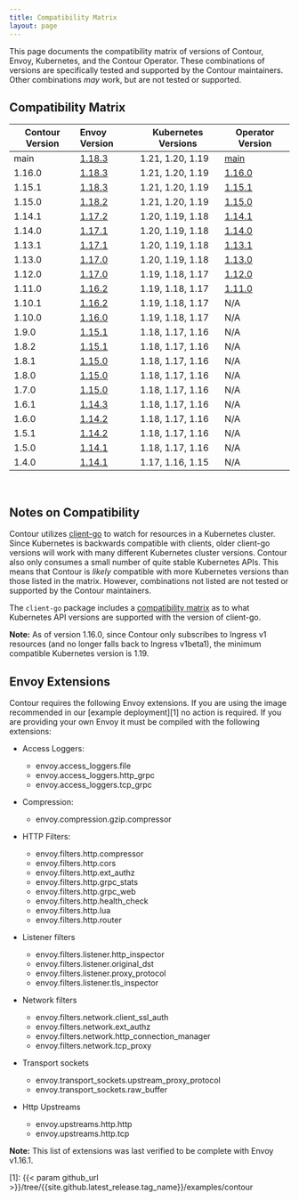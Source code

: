 ```yaml
---
title: Compatibility Matrix
layout: page
---
```


This page documents the compatibility matrix of versions of Contour, Envoy, Kubernetes, and the Contour Operator.
These combinations of versions are specifically tested and supported by the Contour maintainers.
Other combinations *may* work, but are not tested or supported.

## Compatibility Matrix

| Contour Version | Envoy Version        | Kubernetes Versions | Operator Version |
| --------------- | :------------------- | ------------------- | ---------------- |
| main            | [1.18.3][13]         | 1.21, 1.20, 1.19    | [main][50]       |
| 1.16.0          | [1.18.3][13]         | 1.21, 1.20, 1.19    | [1.16.0][59]     |
| 1.15.1          | [1.18.3][13]         | 1.21, 1.20, 1.19    | [1.15.1][58]     |
| 1.15.0          | [1.18.2][12]         | 1.21, 1.20, 1.19    | [1.15.0][57]     |
| 1.14.1          | [1.17.2][11]         | 1.20, 1.19, 1.18    | [1.14.1][56]     |
| 1.14.0          | [1.17.1][10]         | 1.20, 1.19, 1.18    | [1.14.0][55]     |
| 1.13.1          | [1.17.1][10]         | 1.20, 1.19, 1.18    | [1.13.1][54]     |
| 1.13.0          | [1.17.0][9]          | 1.20, 1.19, 1.18    | [1.13.0][53]     |
| 1.12.0          | [1.17.0][9]          | 1.19, 1.18, 1.17    | [1.12.0][52]     |
| 1.11.0          | [1.16.2][8]          | 1.19, 1.18, 1.17    | [1.11.0][51]     |
| 1.10.1          | [1.16.2][8]          | 1.19, 1.18, 1.17    | N/A              |
| 1.10.0          | [1.16.0][7]          | 1.19, 1.18, 1.17    | N/A              |
| 1.9.0           | [1.15.1][6]          | 1.18, 1.17, 1.16    | N/A              |
| 1.8.2           | [1.15.1][6]          | 1.18, 1.17, 1.16    | N/A              |
| 1.8.1           | [1.15.0][5]          | 1.18, 1.17, 1.16    | N/A              |
| 1.8.0           | [1.15.0][5]          | 1.18, 1.17, 1.16    | N/A              |
| 1.7.0           | [1.15.0][5]          | 1.18, 1.17, 1.16    | N/A              |
| 1.6.1           | [1.14.3][4]          | 1.18, 1.17, 1.16    | N/A              |
| 1.6.0           | [1.14.2][3]          | 1.18, 1.17, 1.16    | N/A              |
| 1.5.1           | [1.14.2][3]          | 1.18, 1.17, 1.16    | N/A              |
| 1.5.0           | [1.14.1][2]          | 1.18, 1.17, 1.16    | N/A              |
| 1.4.0           | [1.14.1][2]          | 1.17, 1.16, 1.15    | N/A              |

<br />

## Notes on Compatibility
Contour utilizes [client-go][98] to watch for resources in a Kubernetes cluster.
Since Kubernetes is backwards compatible with clients, older client-go versions will work with many different Kubernetes cluster versions.
Contour also only consumes a small number of quite stable Kubernetes APIs.
This means that Contour is *likely* compatible with more Kubernetes versions than those listed in the matrix.
However, combinations not listed are not tested or supported by the Contour maintainers.

The `client-go` package includes a [compatibility matrix][99] as to what Kubernetes API versions are supported with the version of client-go.

__Note:__ As of version 1.16.0, since Contour only subscribes to Ingress v1 resources (and no longer falls back to Ingress v1beta1), the minimum compatible Kubernetes version is 1.19.

## Envoy Extensions
Contour requires the following Envoy extensions.
If you are using the image recommended in our [example deployment][1] no action is required.
If you are providing your own Envoy it must be compiled with the following extensions:

- Access Loggers: 
  - envoy.access_loggers.file
  - envoy.access_loggers.http_grpc
  - envoy.access_loggers.tcp_grpc
  
- Compression:
  - envoy.compression.gzip.compressor
    
- HTTP Filters:
  - envoy.filters.http.compressor
  - envoy.filters.http.cors
  - envoy.filters.http.ext_authz
  - envoy.filters.http.grpc_stats
  - envoy.filters.http.grpc_web
  - envoy.filters.http.health_check
  - envoy.filters.http.lua
  - envoy.filters.http.router
   
- Listener filters
  - envoy.filters.listener.http_inspector
  - envoy.filters.listener.original_dst
  - envoy.filters.listener.proxy_protocol
  - envoy.filters.listener.tls_inspector

- Network filters
  - envoy.filters.network.client_ssl_auth
  - envoy.filters.network.ext_authz
  - envoy.filters.network.http_connection_manager
  - envoy.filters.network.tcp_proxy
  
- Transport sockets
  - envoy.transport_sockets.upstream_proxy_protocol
  - envoy.transport_sockets.raw_buffer
  
- Http Upstreams
  - envoy.upstreams.http.http
  - envoy.upstreams.http.tcp

__Note:__ This list of extensions was last verified to be complete with Envoy v1.16.1.


[1]: {{< param github_url >}}/tree/{{site.github.latest_release.tag_name}}/examples/contour

[2]: https://www.envoyproxy.io/docs/envoy/latest/version_history/v1.14.1
[3]: https://www.envoyproxy.io/docs/envoy/latest/version_history/v1.14.2
[4]: https://www.envoyproxy.io/docs/envoy/latest/version_history/v1.14.3
[5]: https://www.envoyproxy.io/docs/envoy/latest/version_history/v1.15.0
[6]: https://www.envoyproxy.io/docs/envoy/latest/version_history/v1.15.1
[7]: https://www.envoyproxy.io/docs/envoy/latest/version_history/v1.16.0
[8]: https://www.envoyproxy.io/docs/envoy/latest/version_history/v1.16.2
[9]: https://www.envoyproxy.io/docs/envoy/latest/version_history/v1.17.0
[10]: https://www.envoyproxy.io/docs/envoy/latest/version_history/v1.17.1
[11]: https://www.envoyproxy.io/docs/envoy/latest/version_history/v1.17.2
[12]: https://www.envoyproxy.io/docs/envoy/latest/version_history/v1.18.2
[13]: https://www.envoyproxy.io/docs/envoy/v1.18.3/version_history/current


[50]: https://github.com/projectcontour/contour-operator
[51]: https://github.com/projectcontour/contour-operator/releases/tag/v1.11.0
[52]: https://github.com/projectcontour/contour-operator/releases/tag/v1.12.0
[53]: https://github.com/projectcontour/contour-operator/releases/tag/v1.13.0
[54]: https://github.com/projectcontour/contour-operator/releases/tag/v1.13.1
[55]: https://github.com/projectcontour/contour-operator/releases/tag/v1.14.0
[56]: https://github.com/projectcontour/contour-operator/releases/tag/v1.14.1
[57]: https://github.com/projectcontour/contour-operator/releases/tag/v1.15.0
[58]: https://github.com/projectcontour/contour-operator/releases/tag/v1.15.1
[59]: https://github.com/projectcontour/contour-operator/releases/tag/v1.16.0

[98]: https://github.com/kubernetes/client-go
[99]: https://github.com/kubernetes/client-go#compatibility-matrix
